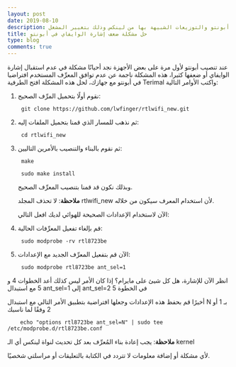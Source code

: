 ```yaml
---
layout: post
date: 2019-08-10
description: حل مشكلة ضعف إشارة الوايفاي في أبونتو والتوزيعات الشبيهة بها من لينكس وذلك بتغيير المشغل driver
title: حل مشكلة ضعف إشارة الوايفاي في أبونتو
type: blog
comments: true
---
```


عند تنصيب أبونتو ﻷول مرة على بعض الأجهزة نجد أحيانًا مشكلة في عدم استقبال إشارة الوايفاي أو ضعفها كثيرا، هذه المشكلة ناجمة عن عدم توافق المعرِّف المستخدم افتراضيا في أبونتو مع جهازك، لحل هذه المشكلة افتح الطرفية Terimal واكتب الأوامر التالية:

1. نقوم أولًا بتحميل المرِّف الصحيح:

        git clone https://github.com/lwfinger/rtlwifi_new.git

2. ثم نذهب للمسار الذي قمنا بتحميل الملفات إليه:

        cd rtlwifi_new

3. ثم نقوم بالبناء والتنصيب بالأمرين التاليين:

        make

        sudo make install

     وبذلك نكون قد قمنا بتنصيب المعرِّف الصحيح.

    **ملاحظة**: لا تحذف المجلد rtlwifi_new ﻷن استخدام المعرف سيكون من خلاله.

      الآن لاستخدام الإعدادات الصحيحة للهوائي لديك افعل التالي:

4. قم بإلغاء تفعيل المعرِّفات الحالية: 

        sudo modprobe -rv rtl8723be

5. الآن قم بتفعيل المعرِّف الجديد مع الإعدادات:

        sudo modprobe rtl8723be ant_sel=1

انظر الآن للإشارة، هل كل شيئ على مايرام؟ إذا كان الأمر ليس كذلك أعد الخطوات 4 و 5 مع استبدال ant_sel=1 إلى ant_sel=2 في الخطوة 5

أخيرًا قم بحفظ هذه الإعدادات وجعلها افتراضية بتطبيق الأمر التالي مع استبدال N بـ 1 أو 2 وفقًا لما ناسبك

        echo "options rtl8723be ant_sel=N" | sudo tee /etc/modprobe.d/rtl8723be.conf

**ملاحظة**: يجب إعادة بناء المُعرِّف بعد كل تحديث لنواة لينكس أي الـ kernel

ﻷي مشكلة أو إضافة معلومات لا تتردد في الكتابة بالتعليقات أو مراسلتي شخصيًا.



